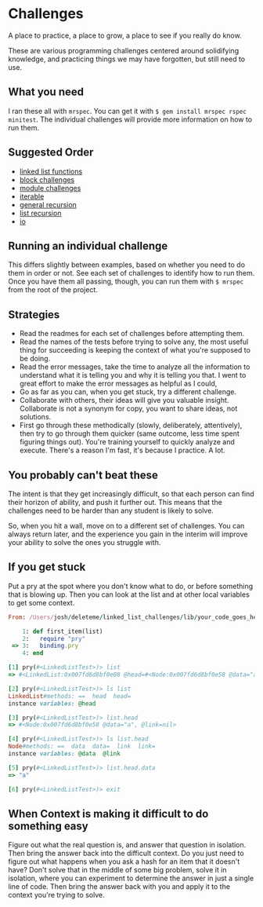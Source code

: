 Challenges
==========

A place to practice, a place to grow, a place to see if you really do know.

These are various programming challenges centered around solidifying knowledge,
and practicing things we may have forgotten, but still need to use.


What you need
-------------

I ran these all with `mrspec`. You can get it with `$ gem install mrspec rspec minitest`.
The individual challenges will provide more information on how to run them.



Suggested Order
---------------

* [linked list functions](spec/linked_list_functions)
* [block challenges](spec/block_challenges)
* [module challenges](spec/module_challenges)
* [iterable](spec/iterable)
* [general recursion](spec/general_recursion)
* [list recursion](spec/list_recursion)
* [io](spec/io)


Running an individual challenge
-------------------------------

This differs slightly between examples, based on
whether you need to do them in order or not.
See each set of challenges to identify how to run them.
Once you have them all passing, though,
you can run them with `$ mrspec` from the root of the project.


Strategies
----------

* Read the readmes for each set of challenges before attempting them.
* Read the names of the tests before trying to solve any,
  the most useful thing for succeeding is keeping the context
  of what you're supposed to be doing.
* Read the error messages, take the time to analyze all the information
  to understand what it is telling you and why it is telling you that.
  I went to great effort to make the error messages as helpful as I could,
* Go as far as you can, when you get stuck, try a different challenge.
* Collaborate with others, their ideas will give you valuable insight.
  Collaborate is not a synonym for copy, you want to share ideas,
  not solutions.
* First go through these methodically (slowly, deliberately, attentively),
  then try to go through them quicker (same outcome, less time spent figuring things out).
  You're training yourself to quickly analyze and execute.
  There's a reason I'm fast, it's because I practice. A lot.


You probably can't beat these
-----------------------------

The intent is that they get increasingly difficult,
so that each person can find their horizon of ability,
and push it further out. This means that the challenges
need to be harder than any student is likely to solve.

So, when you hit a wall, move on to a different set of challenges.
You can always return later, and the experience you gain in the
interim will improve your ability to solve the ones you struggle with.


If you get stuck
----------------

Put a pry at the spot where you don't know what to do,
or before something that is blowing up. Then you can look
at the list and at other local variables to get some context.

```ruby
From: /Users/josh/deleteme/linked_list_challenges/lib/your_code_goes_here.rb @ line 3 Object#first_item:

    1: def first_item(list)
    2:   require "pry"
 => 3:   binding.pry
    4: end

[1] pry(#<LinkedListTest>)> list
=> #<LinkedList:0x007fd6d8bf0e08 @head=#<Node:0x007fd6d8bf0e58 @data="a", @link=nil>>

[2] pry(#<LinkedListTest>)> ls list
LinkedList#methods: ==  head  head=
instance variables: @head

[3] pry(#<LinkedListTest>)> list.head
=> #<Node:0x007fd6d8bf0e58 @data="a", @link=nil>

[4] pry(#<LinkedListTest>)> ls list.head
Node#methods: ==  data  data=  link  link=
instance variables: @data  @link

[5] pry(#<LinkedListTest>)> list.head.data
=> "a"

[6] pry(#<LinkedListTest>)> exit
```


When Context is making it difficult to do something easy
--------------------------------------------------------

Figure out what the real question is, and answer that question in
isolation. Then bring the answer back into the difficult context.
Do you just need to figure out what happens when you ask a hash
for an item that it doesn't have? Don't solve that in the middle
of some big problem, solve it in isolation, where you can experiment
to determine the answer in just a single line of code. Then bring
the answer back with you and apply it to the context you're trying
to solve.
